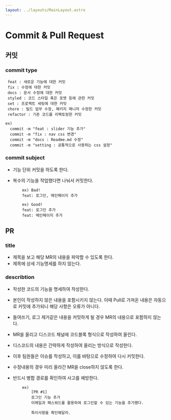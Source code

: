 ```yaml
---
layout: ../layouts/MainLayout.astro
---
```

# Commit & Pull Request

## 커밋

   ### commit type

     feat : 새로운 기능에 대한 커밋
     fix : 수정에 대한 커밋
     docs : 문서 수정에 대한 커밋
     styled : 코드 스타일 혹은 포맷 등에 관한 커밋
     set : 프로젝트 세팅에 대한 커밋
     chore : 빌드 업무 수정, 패키지 매니저 수정한 커밋
     refactor : 기존 코드를 리팩토링한 커밋


```
ex)
  commit -m "feat : slider 기능 추가"
  commit -m "fix : nav css 변경"
  commit -m "docs : Readme.md 수정"
  commit -m "setting : 공통적으로 사용하는 css 설정"
```


   ### commit subject

   - 기능 단위 커밋을 하도록 한다.
   - 복수의 기능을 작업했다면 나눠서 커밋한다.

     ```
         ex) Bad!
         feat: 로그인, 메인페이지 추가

         ex) Good!
         feat: 로그인 추가
         feat: 메인페이지 추가
     ```

## PR

   ### title

   - 제목을 보고 해당 MR의 내용을 파악할 수 있도록 한다.
   - 제목에 상세 기능명세를 하지 않는다.

   ### describtion

   - 작성한 코드의 기능을 명세하여 작성한다.
   - 본인이 작성하지 않은 내용을 포함시키지 않는다. 이때 Pull로 가져온 내용은 자동으로 커밋에 추가되니 해당 사항은 오류가 아니다.
   - 들여쓰기, 로그 제거같은 내용을 커밋하게 될 경우 MR의 내용으로 포함하지 않는다.
   - MR을 올리고 디스코드 채널에 코드블록 형식으로 작성하여 올린다.
   - 디스코드의 내용은 간략하게 작성하여 올리는 방식으로 작성한다.
   - 이후 팀원들은 이슈를 작성하고, 이를 바탕으로 수정하여 다시 커밋한다.
   - 수정내용의 경우 미리 올라간 MR을 close하지 않도록 한다.
   - 반드시 병합 경로를 확인하여 사고를 예방한다.

     ```
         ex)
             [PR #1]
             로그인 기능 추가
             이메일과 패스워드를 활용하여 로그인할 수 있는 기능을 추가했다.

             특이사항을 확인해달라.
     ```
